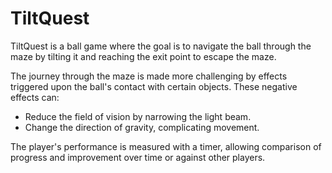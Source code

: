 # TiltQuest

TiltQuest is a ball game where the goal is to navigate the ball through the maze by tilting it and reaching the exit point to escape the maze.

The journey through the maze is made more challenging by effects triggered upon the ball's contact with certain objects. These negative effects can:
- Reduce the field of vision by narrowing the light beam.
- Change the direction of gravity, complicating movement.

The player's performance is measured with a timer, allowing comparison of progress and improvement over time or against other players.

